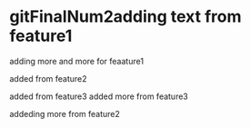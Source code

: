 # gitFinalNum2adding text from feature1
adding more and more for feaature1

added from feature2


added from feature3
added more from feature3


addeding more from feature2

